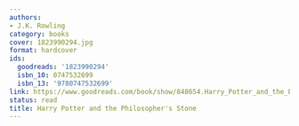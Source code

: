 ```yaml
---
authors:
- J.K. Rowling
category: books
cover: 1823990294.jpg
format: hardcover
ids:
  goodreads: '1823990294'
  isbn_10: 0747532699
  isbn_13: '9780747532699'
link: https://www.goodreads.com/book/show/848654.Harry_Potter_and_the_Philosopher_s_Stone
status: read
title: Harry Potter and the Philosopher's Stone
---
```

